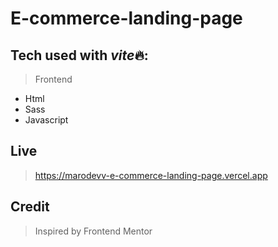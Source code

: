 # E-commerce-landing-page

## Tech used with *vite*🔥:

> Frontend

-   Html
-   Sass
-   Javascript

## Live

> https://marodevv-e-commerce-landing-page.vercel.app

## Credit

> Inspired by Frontend Mentor